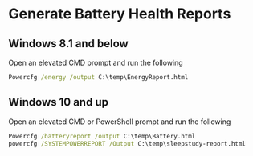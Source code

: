 # Generate Battery Health Reports

## Windows 8.1 and below

Open an elevated CMD prompt and run the following

```bat
Powercfg /energy /output C:\temp\EnergyReport.html
```

## Windows 10 and up

Open an elevated CMD or PowerShell prompt and run the following

```cmd
Powercfg /batteryreport /output C:\temp\Battery.html
powercfg /SYSTEMPOWERREPORT /Output C:\temp\sleepstudy-report.html
```
